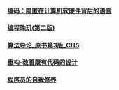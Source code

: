 ####  [编码：隐匿在计算机软硬件背后的语言](https://coding.net/s/1b553f84-6966-4f51-bf3d-3a47dd1ce511)
####  [编程珠玑(第二版)](https://coding.net/s/1c731288-ff49-4623-abcf-184006388a03)
####  [算法导论_原书第3版_CHS](https://coding.net/s/d442c147-f345-4f3f-b01e-38c7e2eceb12)
####  [重构-改善既有代码的设计](https://coding.net/s/93ec8db3-9b4d-4b5e-8cf7-65560b918fc9)
####  [程序员的自我修养](https://coding.net/s/3500a0e0-8028-4d08-abe4-79d1b109f808)

